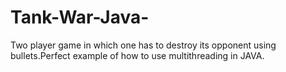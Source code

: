 # Tank-War-Java-
Two player game in which one has to destroy its opponent using bullets.Perfect example of how to use multithreading in JAVA.
